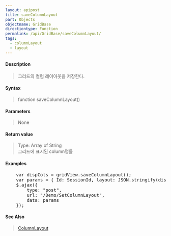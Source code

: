 ```yaml
---
layout: apipost
title: saveColumnLayout
part: Objects
objectname: GridBase
directiontype: Function
permalink: /api/GridBase/saveColumnLayout/
tags:
  - columnLayout
  - layout
---
```



#### Description

> 그리드의 컬럼 레이아웃을 저장한다.

#### Syntax

> function saveColumnLayout()

#### Parameters

> None

#### Return value

> Type: Array of String  
> 그리드에 표시된 column명들   

#### Examples 

<pre class="prettyprint">
    var dispCols = gridView.saveColumnLayout();
    var params = { Id: SessionId, layout: JSON.stringify(dispCols) };
    $.ajax({
        type: "post",
        url: "/Demo/SetColumnLayout",
        data: params
    });
</pre>

#### See Also
> [ColumnLayout](http://demo.realgrid.com/Demo/ColumnLayout)